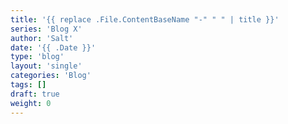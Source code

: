 ```yaml
---
title: '{{ replace .File.ContentBaseName "-" " " | title }}'
series: 'Blog X'
author: 'Salt'
date: '{{ .Date }}'
type: 'blog'
layout: 'single'
categories: 'Blog'
tags: []
draft: true
weight: 0
---
```

